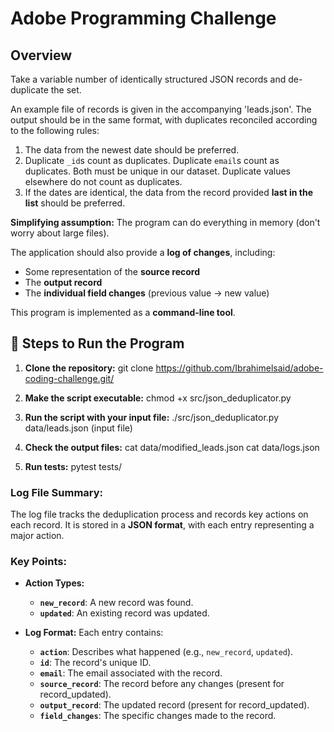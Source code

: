 # Adobe Programming Challenge

## Overview
Take a variable number of identically structured JSON records and de-duplicate the set.

An example file of records is given in the accompanying 'leads.json'. The output should be in the same format, with duplicates reconciled according to the following rules:

1. The data from the newest date should be preferred.
2. Duplicate `_id`s count as duplicates. Duplicate `email`s count as duplicates. Both must be unique in our dataset. Duplicate values elsewhere do not count as duplicates.
3. If the dates are identical, the data from the record provided **last in the list** should be preferred.

**Simplifying assumption:** The program can do everything in memory (don't worry about large files).

The application should also provide a **log of changes**, including:
- Some representation of the **source record**
- The **output record**
- The **individual field changes** (previous value → new value)

This program is implemented as a **command-line tool**.

## 🚀 Steps to Run the Program

1. **Clone the repository:**
   git clone https://github.com/Ibrahimelsaid/adobe-coding-challenge.git/

2. **Make the script executable:**
    chmod +x src/json_deduplicator.py

3. **Run the script with your input file:**
    ./src/json_deduplicator.py data/leads.json (input file)

4. **Check the output files:**
    cat data/modified_leads.json
    cat data/logs.json

5. **Run tests:**
    pytest tests/

### Log File Summary:

The log file tracks the deduplication process and records key actions on each record. It is stored in a **JSON format**, with each entry representing a major action.

### Key Points:
- **Action Types:**
  - **`new_record`**: A new record was found.
  - **`updated`**: An existing record was updated.

- **Log Format:**
  Each entry contains:
  - **`action`**: Describes what happened (e.g., `new_record`, `updated`).
  - **`id`**: The record's unique ID.
  - **`email`**: The email associated with the record.
  - **`source_record`**: The record before any changes (present for record_updated).
  - **`output_record`**: The updated record (present for record_updated).
  - **`field_changes`**: The specific changes made to the record.




